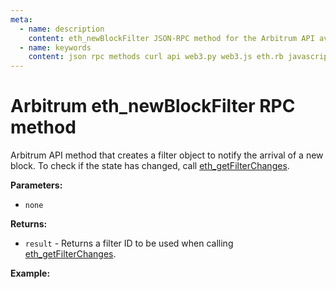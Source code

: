 ```yaml
---
meta:
  - name: description
    content: eth_newBlockFilter JSON-RPC method for the Arbitrum API available with examples in web3.js, web3.py, eth.rb, and cURL.
  - name: keywords
    content: json rpc methods curl api web3.py web3.js eth.rb javascript python ruby Arbitrum
---
```


# Arbitrum eth_newBlockFilter RPC method

Arbitrum API method that creates a filter object to notify the arrival of a new block. To check if the state has changed, call [eth_getFilterChanges](/api/arbitrum/eth_getfilterchanges).

**Parameters:**

- `none`

**Returns:**

- `result` - Returns a filter ID to be used when calling [eth_getFilterChanges](/api/arbitrum/eth_getfilterchanges).

**Example:**

<CodeSwitcher :languages="{js:'web3.js', py:'web3.py', rb:'eth.rb', cr:'cURL'}">
<template v-slot:js>

```js
// Web3.js does not support this feature. See the Web3.js subscriptions page.
```

</template>
<template v-slot:py>

```py
from web3 import Web3
node_url = "CHAINSTACK_NODE_URL"
newBlockFilterId = web3.eth.filter("latest")
print(newBlockFilterId)

```

</template>
<template v-slot:rb>

```rb
require "eth"
client = Eth::Client.create "CHAINSTACK_NODE_URL"
response = client.eth_new_block_filter
puts response["result"]
```

</template>
<template v-slot:cr>

```sh
curl -X POST "CHAINSTACK_NODE_URL" \
  -H "Content-Type: application/json" \
  --data '{"method":"eth_newBlockFilter","params":[], "jsonrpc":"2.0", "id":1}'
```

</template>
</CodeSwitcher>
